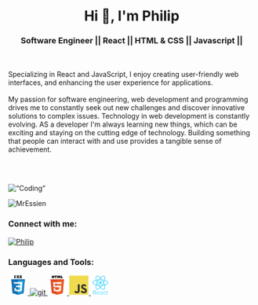 

<h1 align="center">Hi 👋, I'm Philip</h1>
<h3 align="center">Software Engineer || React || HTML & CSS || Javascript ||</h3>
<br></br>
Specializing in React and JavaScript, I enjoy creating user-friendly web interfaces, and enhancing the user experience for  applications.
<br></br>
 My passion for software engineering, web development and programming drives me to constantly seek out new challenges and discover innovative solutions to complex issues. Technology in web development is constantly evolving. AS a developer I'm always learning new things, which can be exciting and staying on the cutting edge of technology. Building something that people can interact with and use provides a tangible sense of achievement.

<br></br>

<img align=“right” alt=“Coding” width=“400” src=https://media0.giphy.com/headers/GitHub/w8ZJLtJbmuph.gif>

<p align="left"> <img src="https://komarev.com/ghpvc/?username=netdrion&label=Profile%20views&color=0e75b6&style=flat" alt="MrEssien" /> </p>
<h3 align="left">Connect with me:</h3>
<p align="left">
<a href="https://www.linkedin.com/in/philip-e-367722187/" target="blank"><img align="center" src="https://raw.githubusercontent.com/rahuldkjain/github-profile-readme-generator/master/src/images/icons/Social/linked-in-alt.svg" alt="Philip" height="30" width="40" /></a>
</p>

<h3 align="left">Languages and Tools:</h3>
<p align="left"> <a href="https://www.w3schools.com/css/" target="_blank" rel="noreferrer"> <img src="https://raw.githubusercontent.com/devicons/devicon/master/icons/css3/css3-original-wordmark.svg" alt="css3" width="40" height="40"/> </a> <a href="https://git-scm.com/" target="_blank" rel="noreferrer"> <img src="https://www.vectorlogo.zone/logos/git-scm/git-scm-icon.svg" alt="git" width="40" height="40"/> </a> <a href="https://www.w3.org/html/" target="_blank" rel="noreferrer"> <img src="https://raw.githubusercontent.com/devicons/devicon/master/icons/html5/html5-original-wordmark.svg" alt="html5" width="40" height="40"/> </a> <a href="https://developer.mozilla.org/en-US/docs/Web/JavaScript" target="_blank" rel="noreferrer"> <img src="https://raw.githubusercontent.com/devicons/devicon/master/icons/javascript/javascript-original.svg" alt="javascript" width="40" height="40"/> </a> <a href="https://reactjs.org/" target="_blank" rel="noreferrer"> <img src="https://raw.githubusercontent.com/devicons/devicon/master/icons/react/react-original-wordmark.svg" alt="react" width="40" height="40"/> </a> </p>

